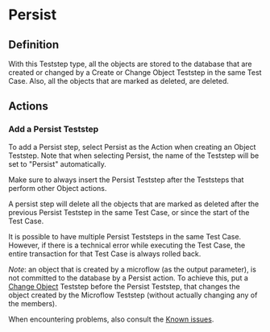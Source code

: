 # Persist

## Definition

With this Teststep type, all the objects are stored to the database that are created or changed by a Create or Change Object Teststep in the same Test Case. Also, all the objects that are marked as deleted, are deleted. 

## Actions

### Add a Persist Teststep

To add a Persist step, select Persist as the Action when creating an Object Teststep. Note that when selecting Persist, the name of the Teststep will be set to "Persist" automatically.

Make sure to always insert the Persist Teststep after the Teststeps that perform other Object actions. 

A persist step will delete all the objects that are marked as deleted after the previous Persist Teststep in the same Test Case, or since the start of the Test Case. 

It is possible to have multiple Persist Teststeps in the same Test Case. However, if there is a technical error while executing the Test Case, the entire transaction for that Test Case is always rolled back.

_Note_: an object that is created by a microflow (as the output parameter), is not committed to the database by a Persist action. To achieve this, put a [Change Object](change) Teststep before the Persist Teststep, that changes the object created by the Microflow Teststep (without actually changing any of the members).

When encountering problems, also consult the [Known issues](../../knownissues/persist-step-fails).